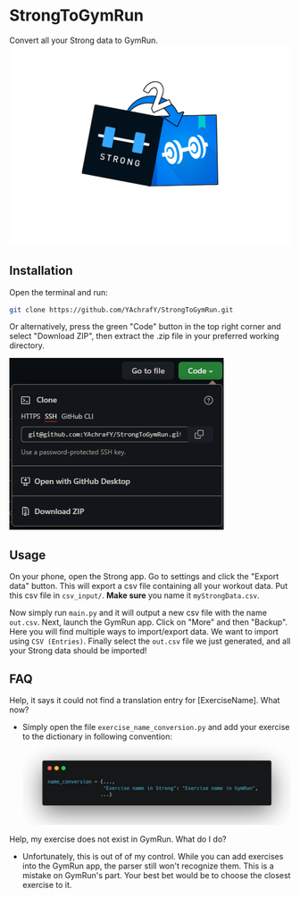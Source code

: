 # StrongToGymRun

Convert all your Strong data to GymRun.
![](images/logo.png)

## Installation

Open the terminal and run:

```bash
git clone https://github.com/YAchrafY/StrongToGymRun.git
```

Or alternatively, press the green "Code" button in the top right corner and select "Download ZIP", then extract the .zip
file in your preferred working directory.

![img_1.png](images/github_button.png)

## Usage

On your phone, open the Strong app. Go to settings and click the "Export data" button. This will export a csv file
containing all your workout data. Put this csv file in `csv_input/`. **Make sure** you name it `myStrongData.csv`.

Now simply run `main.py` and it will output a new csv file with the name `out.csv`. Next, launch the GymRun app. Click
on "More" and then "Backup". Here you will find multiple ways to import/export data. We want to import using `CSV (Entries)`. Finally select the `out.csv` file we just generated, and all your Strong data should be imported!

## FAQ

Help, it says it could not find a translation entry for [ExerciseName]. What now?

- Simply open the file `exercise_name_conversion.py` and add your exercise to the dictionary in following convention:
  ![](images/dictionary_screenshot.png)

Help, my exercise does not exist in GymRun. What do I do?

- Unfortunately, this is out of of my control. While you can add exercises into the GymRun app, the parser still won't
  recognize them. This is a mistake on GymRun's part. Your best bet would be to choose the closest exercise to it.
